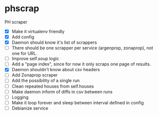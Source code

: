 # phscrap
PH scraper

- [x] Make it virtualenv friendly
- [x] Add config
- [x] Daemon should know it's list of scrappers
- [ ] There should be one scrapper per service (argenprop, zonaprop), not one for URL.
- [ ] Improve self.soup logic
- [ ] Add a "page index", since for now it only scraps one page of results.
- [x] Daemon shouldn't know about csv headers
- [ ] Add Zonaprop scraper
- [ ] Add the possibility of a single run
- [ ] Clean repeated houses from self.houses
- [ ] Make daemon inform of diffs in csv between runs
- [ ] Logging
- [ ] Make it loop forever and sleep between interval defined in config
- [ ] Debianize service

